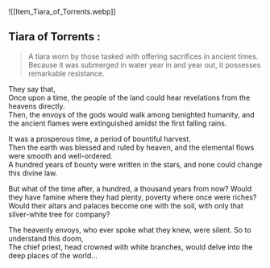 
![[Item_Tiara_of_Torrents.webp]]

## Tiara of Torrents : 

> A tiara worn by those tasked with offering sacrifices in ancient times. Because it was submerged in water year in and year out, it possesses remarkable resistance.

They say that,  
Once upon a time, the people of the land could hear revelations from the heavens directly.  
Then, the envoys of the gods would walk among benighted humanity, and the ancient flames were extinguished amidst the first falling rains.

It was a prosperous time, a period of bountiful harvest.  
Then the earth was blessed and ruled by heaven, and the elemental flows were smooth and well-ordered.  
A hundred years of bounty were written in the stars, and none could change this divine law.

But what of the time after, a hundred, a thousand years from now? Would they have famine where they had plenty, poverty where once were riches?  
Would their altars and palaces become one with the soil, with only that silver-white tree for company?

The heavenly envoys, who ever spoke what they knew, were silent. So to understand this doom,  
The chief priest, head crowned with white branches, would delve into the deep places of the world...